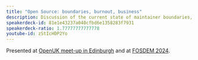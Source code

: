 ```yaml
---
title: "Open Source: boundaries, burnout, business"
description: Discussion of the current state of maintainer boundaries, avoiding burnout and economic/business aspects of open source software.
speakerdeck-id: 81e1e43237a040cfbd6e1358283f7931
speakerdeck-ratio: 1.77777777777778
youtube-id: zStIcHDP2Yo
---
```

Presented at [OpenUK meet-up in Edinburgh](https://www.meetup.com/openuk-glasgow-edinburgh/events/296929069/) and at [FOSDEM 2024](https://fosdem.org/2024/schedule/event/fosdem-2024-2029-open-source-in-2024-boundaries-burnout-business/).
